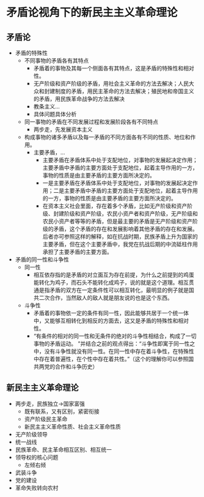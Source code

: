 # 矛盾论视角下的新民主主义革命理论

## 矛盾论
- 矛盾的特殊性
  - 不同事物的矛盾各有其特点
    - 矛盾着的事物及其每一个侧面各有其特点，这是矛盾的特殊性和相对性。
    - 无产阶级和资产阶级的矛盾，用社会主义革命的方法去解决；人民大众和封建制度的矛盾，用民主革命的方法去解决；殖民地和帝国主义的矛盾，用民族革命战争的方法去解决
    - 教条主义...
    - 具体问题具体分析
  - 同一事物的矛盾在不同发展过程和发展阶段各有不同特点
    - 两步走，先发展资本主义
  - 构成事物的诸多矛盾以及每一矛盾的不同方面各有不同的性质、地位和作用。
    - 主要矛盾，...
      - 主要矛盾在矛盾体系中处于支配地位，对事物的发展起决定作用；主要矛盾中矛盾的主要方面处于支配地位，起着主导作用的一方，事物的性质是由主要矛盾的主要方面所决定的。
      - 一是主要矛盾在矛盾体系中处于支配地位，对事物的发展起决定作用；二是主要矛盾中矛盾的主要方面处于支配地位，起着主导作用的一方，事物的性质是由主要矛盾的主要方面所决定的。
      - 在资本主义社会里面，存在着多个矛盾，比如无产阶级和资产阶级、封建阶级和资产阶级，农民小资产者和资产阶级，无产阶级和农民小资产者等等的矛盾，但是最主要的矛盾是无产阶级和资产阶级的矛盾，这个矛盾的存在和发展影响着其他矛盾的存在和发展。后者亦可参照这样的解释，如在抗战时期，民族矛盾上升为国家的主要矛盾，但在这个主要矛盾中，我党在抗战后期的中流砥柱作用承担了主要矛盾的主要方面。
- 矛盾的同一性和斗争性
  - 同一性
    - 相互依存指的是矛盾的对立面互为存在前提，为什么之前提到的鸡蛋能转化为鸡子，而石头不能转化成鸡子，说的就是这个道理。相互贯通是指矛盾的双方在一定条件性可以相互转化，最明显的例子就是国共二次合作，当然敌人的敌人就是朋友说的也是这个东西。
  - 斗争性
    - 矛盾着的事物依一定的条件有同一性，因此能够共居于一个统一体中，又能够互相转化到相反的方面去，这又是矛盾的特殊性和相对性。
    - “有条件的相对的同一性和无条件的绝对的斗争性相结合，构成了一切事物的矛盾运动。 ”并结合之前的观点得出：“斗争性即寓于同一性之中，没有斗争性就没有同一性。在同一性中存在着斗争性，在特殊性中存在着普遍性，在个性中存在着共性。”（这个的理解你可以参照国共两党的合作和斗争历史）

## 新民主主义革命理论
- 两步走，民族独立->国家富强
  - 既有联系，又有区别，紧密衔接
  - 资产阶级民主革命
  - 新民主主义革命性质、社会主义革命性质
- 无产阶级领导
- 统一战线
- 民族革命、民主革命相互区别、相互统一
- 领导权的核心问题
  - 左倾右倾
- 武装斗争
- 党的建设
- 革命失败转向农村